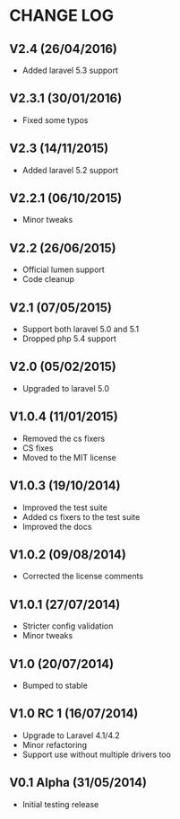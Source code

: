 CHANGE LOG
==========


## V2.4 (26/04/2016)

* Added laravel 5.3 support


## V2.3.1 (30/01/2016)

* Fixed some typos


## V2.3 (14/11/2015)

* Added laravel 5.2 support


## V2.2.1 (06/10/2015)

* Minor tweaks


## V2.2 (26/06/2015)

* Official lumen support
* Code cleanup


## V2.1 (07/05/2015)

* Support both laravel 5.0 and 5.1
* Dropped php 5.4 support


## V2.0 (05/02/2015)

* Upgraded to laravel 5.0


## V1.0.4 (11/01/2015)

* Removed the cs fixers
* CS fixes
* Moved to the MIT license


## V1.0.3 (19/10/2014)

* Improved the test suite
* Added cs fixers to the test suite
* Improved the docs


## V1.0.2 (09/08/2014)

* Corrected the license comments


## V1.0.1 (27/07/2014)

* Stricter config validation
* Minor tweaks


## V1.0 (20/07/2014)

* Bumped to stable


## V1.0 RC 1 (16/07/2014)

* Upgrade to Laravel 4.1/4.2
* Minor refactoring
* Support use without multiple drivers too


## V0.1 Alpha (31/05/2014)

* Initial testing release
